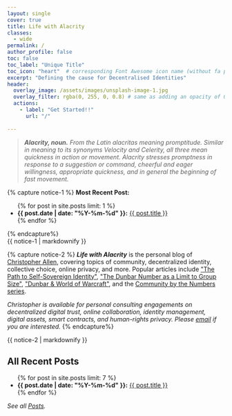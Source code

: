```yaml
---
layout: single
cover: true
title: Life with Alacrity
classes:
  - wide
permalink: /
author_profile: false
toc: false
toc_label: "Unique Title"
toc_icon: "heart"  # corresponding Font Awesome icon name (without fa prefix)
excerpt: "Defining the cause for Decentralised Identities"
header:
  overlay_image: /assets/images/unsplash-image-1.jpg
  overlay_filter: rgba(0, 255, 0, 0.8) # same as adding an opacity of 0.5 to a black background
  actions:
    - label: "Get Started!!"
      url: "/"
      
---
```

<style>
@media screen and (min-width: 80em) {
  .sidebar {
    display: none;
}
#main {
    margin-left: -41px;
}
}
</style>

> ___Alacrity, noun.__ From the Latin alacritas meaning promptitude. Similar in meaning to its synonyms Velocity and Celerity, all three mean quickness in action or movement. Alacrity stresses promptness in response to a suggestion or command, cheerful and eager willingness, appropriate quickness, and in general the beginning of fast movement._

{% capture notice-1 %}
<b>Most Recent Post:</b>
<ul>
{% for post in site.posts limit: 1 %}
<li><b>{{ post.date | date: "%Y-%m-%d" }}:</b> <a href="{{ post.url }}">{{ post.title }}</a></li>
{% endfor %}
</ul>
{% endcapture%}

<div class="notice--success">{{ notice-1 | markdownify }}</div>


{% capture notice-2 %}
***Life with Alacrity*** is the personal blog of [Christopher Allen](/about/), covering topics of community, decentralized identity, collective choice, online privacy, and more. Popular articles include ["The Path to Self-Sovereign Identity"](https://www.lifewithalacrity.com/article/the-path-to-self-soverereign-identity/), ["The Dunbar Number as a Limit to Group Size"](https://www.lifewithalacrity.com/article/the-dunbar-number-as-a-limit-to-group-sizes/), ["Dunbar & World of Warcraft"](https://www.lifewithalacrity.com/article/dunbar-world-of-warcraft/), and the [Community by the Numbers series](https://www.lifewithalacrity.com/tags/#community-by-the-numbers).

_Christopher is available for personal consulting engagements on decentralized digital trust, online collaboration, identity management, digital assets, smart contracts, and human-rights privacy. Please [email](mailto:ChristopherA@LifeWithAlacrity.com) if you are interested._
{% endcapture%}

<div class="notice--info introduction">{{ notice-2 | markdownify }}</div>

## All Recent Posts

<ul>
{% for post in site.posts limit: 7 %}
<li><b>{{ post.date | date: "%Y-%m-%d" }}:</b> <a href="{{ post.url | relative_url }}">{{ post.title }}</a></li>
{% endfor %}
</ul>

_See all [Posts](/posts/)._
<!-- <figure class="half">
    <a href="/assets/images/foo-bar-identity.jpg"><img src="/assets/images/foo-bar-identity.jpg"></a>
    <a href="/assets/images/foo-bar-identity-th.jpg"><img src="/assets/images/foo-bar-identity-th.jpg"></a>
    <figcaption>Caption describing these two images.</figcaption>
</figure> -->